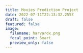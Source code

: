 ```yaml
---
title: Movies Prediction Project
date: 2022-07-11T22:13:32.255Z
draft: false
featured: false
image:
  filename: harvardx.png
  focal_point: Smart
  preview_only: false
---
```

